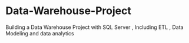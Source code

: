 # Data-Warehouse-Project
Building a Data Warehouse Project with SQL Server , Including ETL , Data Modeling and data analytics
